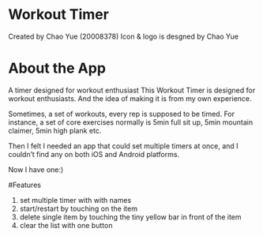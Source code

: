 # Workout Timer
Created by Chao Yue (20008378)
Icon & logo is desgned by Chao Yue

# About the App
A timer designed for workout enthusiast
This Workout Timer is designed for workout enthusiasts. 
And the idea of making it is from my own experience. 

Sometimes, a set of workouts, every rep is supposed to be timed. 
For instance, a set of core exercises normally is 
5min full sit up, 
5min mountain claimer, 
5min high plank etc. 

Then I felt I needed an app that could set multiple timers at once, 
and I couldn’t find any on both iOS and Android platforms.

Now I have one:)

#Features
1. set multiple timer with with names
2. start/restart by touching on the item
3. delete single item by touching the tiny yellow bar in front of the item
4. clear the list with one button
